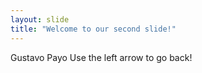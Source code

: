 ```yaml
---
layout: slide
title: "Welcome to our second slide!"
---
```

Gustavo Payo
Use the left arrow to go back!
